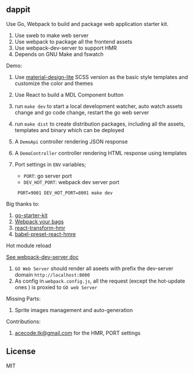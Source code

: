 dappit
-----

Use Go, Webpack to build and package web application starter kit.

1. Use sweb to make web server
1. Use webpack to package all the frontend assets
1. Use webpack-dev-server to support HMR
1. Depends on GNU Make and fswatch

Demo:

1. Use [material-design-lite](https://getmdl.io) SCSS version as the basic style templates and customize the color and themes
1. Use React to build a MDL Component button
1. run `make dev` to start a local development watcher, auto watch assets change and go code change, restart the go web server
1. run `make dist` to create distribution packages, including all the assets, templates and binary which can be deployed
1. A `DemoApi` controller rendering JSON response
1. A `DemoController` controller rendering HTML response using templates
1. Port settings in `ENV` variables;
   * `PORT`: go server port
   * `DEV_HOT_PORT`: webpack dev server port

   ```shell
    PORT=9001 DEV_HOT_PORT=8001 make dev
   ```

Big thanks to:

1. [go-starter-kit](https://github.com/olebedev/go-starter-kit)
1. [Webpack your bags](http://blog.madewithlove.be/post/webpack-your-bags/)
1. [react-transform-hmr](https://github.com/gaearon/react-transform-hmr)
1. [babel-preset-react-hmre](https://github.com/danmartinez101/babel-preset-react-hmre)

Hot module reload

[See webpack-dev-server doc](http://webpack.github.io/docs/webpack-dev-server.html#combining-with-an-existing-server)

1. `GO Web Server` should render all aseets with prefix the dev-server domain `http://localhost:8000`
1. As config in `webpack.config.js`, all the request (except the hot-update ones ) is proxied to `GO web Server`

Missing Parts:

1. Sprite images management and auto-generation

Contributions:

1. acecode.tk@gmail.com for the HMR, PORT settings

License
---
MIT
